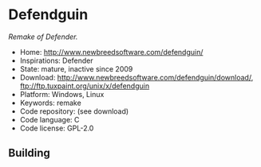 # Defendguin

_Remake of Defender._

- Home: http://www.newbreedsoftware.com/defendguin/
- Inspirations: Defender
- State: mature, inactive since 2009
- Download: http://www.newbreedsoftware.com/defendguin/download/, ftp://ftp.tuxpaint.org/unix/x/defendguin
- Platform: Windows, Linux
- Keywords: remake
- Code repository: (see download)
- Code language: C
- Code license: GPL-2.0

## Building
